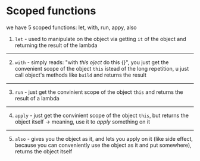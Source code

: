 # Scoped functions
we have 5 scoped functions: let, with, run, appy, also

1. `let` - used to manipulate on the object via getting `it` of the object and returning the result of the lambda

-----

2. `with` - simply reads: "with *this oject* do this {}", you just get the convenient scope of the object `this` istead of the long repetition, u just call object's methods like `build` and returns the result

-----
 
3. `run` - just get the convinient scope of the object `this` and returns the result of a lambda

-----

4. `apply` - just get the convinient scope of the object `this`, but returns the object itself -> meaning, use it to _apply_ something on it

-----

5. `also` - gives you the object as it, and lets you apply on it (like side effect, because you can conveniently use the object as it and put somewhere), returns the object itself
